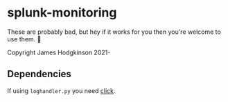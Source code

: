 # splunk-monitoring

These are probably bad, but hey if it works for you then you're welcome to use them. 🤔

Copyright James Hodgkinson 2021-

## Dependencies

If using `loghandler.py` you need [click](https://pypi.org/project/click/).

